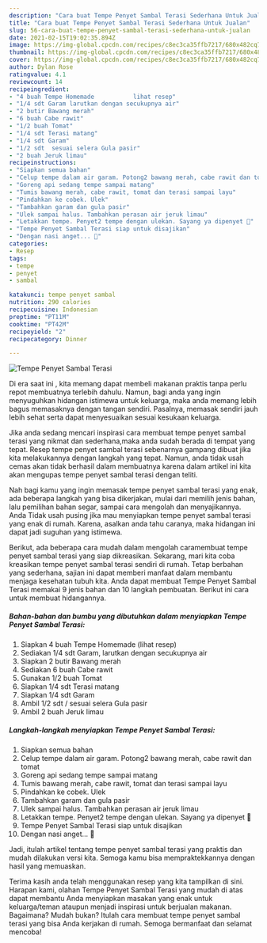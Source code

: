 ```yaml
---
description: "Cara buat Tempe Penyet Sambal Terasi Sederhana Untuk Jualan"
title: "Cara buat Tempe Penyet Sambal Terasi Sederhana Untuk Jualan"
slug: 56-cara-buat-tempe-penyet-sambal-terasi-sederhana-untuk-jualan
date: 2021-02-15T19:02:35.894Z
image: https://img-global.cpcdn.com/recipes/c8ec3ca35ffb7217/680x482cq70/tempe-penyet-sambal-terasi-foto-resep-utama.jpg
thumbnail: https://img-global.cpcdn.com/recipes/c8ec3ca35ffb7217/680x482cq70/tempe-penyet-sambal-terasi-foto-resep-utama.jpg
cover: https://img-global.cpcdn.com/recipes/c8ec3ca35ffb7217/680x482cq70/tempe-penyet-sambal-terasi-foto-resep-utama.jpg
author: Dylan Rose
ratingvalue: 4.1
reviewcount: 14
recipeingredient:
- "4 buah Tempe Homemade           lihat resep"
- "1/4 sdt Garam larutkan dengan secukupnya air"
- "2 butir Bawang merah"
- "6 buah Cabe rawit"
- "1/2 buah Tomat"
- "1/4 sdt Terasi matang"
- "1/4 sdt Garam"
- "1/2 sdt  sesuai selera Gula pasir"
- "2 buah Jeruk limau"
recipeinstructions:
- "Siapkan semua bahan"
- "Celup tempe dalam air garam. Potong2 bawang merah, cabe rawit dan tomat"
- "Goreng api sedang tempe sampai matang"
- "Tumis bawang merah, cabe rawit, tomat dan terasi sampai layu"
- "Pindahkan ke cobek. Ulek"
- "Tambahkan garam dan gula pasir"
- "Ulek sampai halus. Tambahkan perasan air jeruk limau"
- "Letakkan tempe. Penyet2 tempe dengan ulekan. Sayang ya dipenyet 🙈"
- "Tempe Penyet Sambal Terasi siap untuk disajikan"
- "Dengan nasi anget... 🤤"
categories:
- Resep
tags:
- tempe
- penyet
- sambal

katakunci: tempe penyet sambal 
nutrition: 290 calories
recipecuisine: Indonesian
preptime: "PT11M"
cooktime: "PT42M"
recipeyield: "2"
recipecategory: Dinner

---
```



![Tempe Penyet Sambal Terasi](https://img-global.cpcdn.com/recipes/c8ec3ca35ffb7217/680x482cq70/tempe-penyet-sambal-terasi-foto-resep-utama.jpg)

Di era  saat ini , kita memang dapat membeli makanan praktis tanpa perlu repot membuatnya terlebih dahulu. Namun, bagi anda yang ingin menyuguhkan hidangan istimewa untuk keluarga, maka anda memang lebih bagus memasaknya dengan tangan sendiri. Pasalnya, memasak sendiri jauh lebih sehat serta dapat menyesuaikan sesuai kesukaan keluarga.

Jika anda sedang mencari inspirasi cara membuat tempe penyet sambal terasi yang nikmat dan sederhana,maka anda sudah berada di tempat yang tepat. Resep tempe penyet sambal terasi  sebenarnya gampang dibuat jika kita melakukannya dengan langkah yang tepat. Namun, anda tidak usah cemas akan tidak berhasil dalam membuatnya 
karena dalam artikel ini kita akan mengupas tempe penyet sambal terasi dengan teliti.  



Nah bagi kamu yang ingin memasak tempe penyet sambal terasi yang enak, ada beberapa langkah yang bisa dikerjakan, mulai dari memilih jenis bahan, lalu pemilihan bahan segar, sampai cara mengolah dan menyajikannya. Anda Tidak usah pusing jika mau menyiapkan tempe penyet sambal terasi yang enak di rumah. Karena, asalkan anda  tahu caranya, maka hidangan ini dapat jadi suguhan yang istimewa.

Berikut, ada beberapa cara mudah dalam mengolah caramembuat tempe penyet sambal terasi yang siap dikreasikan. Sekarang, mari kita coba kreasikan tempe penyet sambal terasi sendiri di rumah. Tetap berbahan yang sederhana, sajian ini dapat memberi manfaat dalam membantu menjaga kesehatan tubuh kita. Anda dapat membuat Tempe Penyet Sambal Terasi memakai 9 jenis bahan dan 10 langkah pembuatan. Berikut ini cara untuk membuat hidangannya.

<!--inarticleads1-->

##### Bahan-bahan dan bumbu yang dibutuhkan dalam menyiapkan Tempe Penyet Sambal Terasi:

1. Siapkan 4 buah Tempe Homemade           (lihat resep)
1. Sediakan 1/4 sdt Garam, larutkan dengan secukupnya air
1. Siapkan 2 butir Bawang merah
1. Sediakan 6 buah Cabe rawit
1. Gunakan 1/2 buah Tomat
1. Siapkan 1/4 sdt Terasi matang
1. Siapkan 1/4 sdt Garam
1. Ambil 1/2 sdt / sesuai selera Gula pasir
1. Ambil 2 buah Jeruk limau




<!--inarticleads2-->

##### Langkah-langkah menyiapkan Tempe Penyet Sambal Terasi:

1. Siapkan semua bahan
1. Celup tempe dalam air garam. Potong2 bawang merah, cabe rawit dan tomat
1. Goreng api sedang tempe sampai matang
1. Tumis bawang merah, cabe rawit, tomat dan terasi sampai layu
1. Pindahkan ke cobek. Ulek
1. Tambahkan garam dan gula pasir
1. Ulek sampai halus. Tambahkan perasan air jeruk limau
1. Letakkan tempe. Penyet2 tempe dengan ulekan. Sayang ya dipenyet 🙈
1. Tempe Penyet Sambal Terasi siap untuk disajikan
1. Dengan nasi anget... 🤤




Jadi, itulah artikel tentang  tempe penyet sambal terasi  yang praktis dan mudah dilakukan versi kita. Semoga kamu bisa mempraktekkannya dengan hasil yang memuaskan. 

Terima kasih anda telah menggunakan resep yang kita tampilkan di sini. Harapan kami, olahan  Tempe Penyet Sambal Terasi yang mudah di atas dapat membantu Anda menyiapkan masakan yang enak untuk keluarga/teman ataupun menjadi inspirasi untuk berjualan makanan. Bagaimana? Mudah bukan? Itulah cara membuat tempe penyet sambal terasi yang bisa Anda kerjakan di rumah. Semoga bermanfaat dan selamat mencoba!

